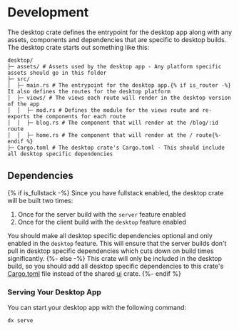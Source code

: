 # Development

The desktop crate defines the entrypoint for the desktop app along with any assets, components and dependencies that are specific to desktop builds. The desktop crate starts out something like this:

```
desktop/
├─ assets/ # Assets used by the desktop app - Any platform specific assets should go in this folder
├─ src/
│  ├─ main.rs # The entrypoint for the desktop app.{% if is_router -%} It also defines the routes for the desktop platform
│  ├─ views/ # The views each route will render in the desktop version of the app
│  │  ├─ mod.rs # Defines the module for the views route and re-exports the components for each route
│  │  ├─ blog.rs # The component that will render at the /blog/:id route
│  │  ├─ home.rs # The component that will render at the / route{%- endif %}
├─ Cargo.toml # The desktop crate's Cargo.toml - This should include all desktop specific dependencies
```

## Dependencies
{% if is_fullstack -%}
Since you have fullstack enabled, the desktop crate will be built two times:
1. Once for the server build with the `server` feature enabled
2. Once for the client build with the `desktop` feature enabled

You should make all desktop specific dependencies optional and only enabled in the `desktop` feature. This will ensure that the server builds don't pull in desktop specific dependencies which cuts down on build times significantly.
{%- else -%}
This crate will only be included in the desktop build, so you should add all desktop specific dependencies to this crate's [Cargo.toml](../Cargo.toml) file instead of the shared [ui](../ui/Cargo.toml) crate.
{%- endif %}

### Serving Your Desktop App

You can start your desktop app with the following command:

```bash
dx serve
```
